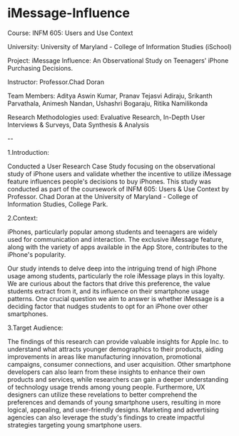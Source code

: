 # iMessage-Influence

Course: INFM 605: Users and Use Context

University: University of Maryland - College of Information Studies (iSchool)

Project: iMessage Influence: An Observational Study on Teenagers' iPhone Purchasing Decisions.

Instructor: Professor.Chad Doran

Team Members: Aditya Aswin Kumar, Pranav Tejasvi Adiraju, Srikanth Parvathala, Animesh Nandan, Ushashri Bogaraju, Ritika Namilikonda

Research Methodologies used: Evaluative Research, In-Depth User Interviews & Surveys, Data Synthesis & Analysis

--

1.Introduction:

Conducted a User Research Case Study focusing on the observational study of iPhone users and validate whether the incentive to utilize iMessage feature influences people's decisions to buy iPhones. This study was conducted as part of the coursework of INFM 605: Users & Use Context by Professor. Chad Doran at the University of Maryland - College of Information Studies, College Park.

2.Context:

iPhones, particularly popular among students and teenagers are widely used for communication and interaction. The exclusive iMessage feature, along with the variety of apps available in the App Store, contributes to the iPhone's popularity.

Our study intends to delve deep into the intriguing trend of high iPhone usage among students, particularly the role iMessage plays in this loyalty. We are curious about the factors that drive this preference, the value students extract from it, and its influence on their smartphone usage patterns. One crucial question we aim to answer is whether iMessage is a deciding factor that nudges students to opt for an iPhone over other smartphones.

3.Target Audience:

The findings of this research can provide valuable insights for Apple Inc. to understand what attracts younger demographics to their products, aiding improvements in areas like manufacturing innovation, promotional campaigns, consumer connections, and user acquisition. Other smartphone developers can also learn from these insights to enhance their own products and services, while researchers can gain a deeper understanding of technology usage trends among young people. Furthermore, UX designers can utilize these revelations to better comprehend the preferences and demands of young smartphone users, resulting in more logical, appealing, and user-friendly designs. Marketing and advertising agencies can also leverage the study's findings to create impactful strategies targeting young smartphone users.


